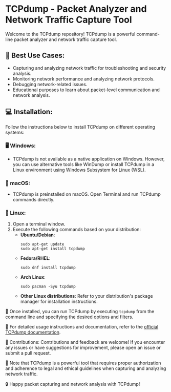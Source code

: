 # TCPdump - Packet Analyzer and Network Traffic Capture Tool

Welcome to the TCPdump repository! TCPdump is a powerful command-line packet analyzer and network traffic capture tool.

## 🎯 Best Use Cases:
- Capturing and analyzing network traffic for troubleshooting and security analysis.
- Monitoring network performance and analyzing network protocols.
- Debugging network-related issues.
- Educational purposes to learn about packet-level communication and network analysis.

## 💻 Installation:
Follow the instructions below to install TCPdump on different operating systems:

### 🖥️ Windows:
- TCPdump is not available as a native application on Windows. However, you can use alternative tools like WinDump or install TCPdump in a Linux environment using Windows Subsystem for Linux (WSL).

### 🍎 macOS:
- TCPdump is preinstalled on macOS. Open Terminal and run TCPdump commands directly.

### 🐧 Linux:
1. Open a terminal window.
2. Execute the following commands based on your distribution:
   - **Ubuntu/Debian**:
     ```
     sudo apt-get update
     sudo apt-get install tcpdump
     ```
   - **Fedora/RHEL**:
     ```
     sudo dnf install tcpdump
     ```
   - **Arch Linux**:
     ```
     sudo pacman -Syu tcpdump
     ```
   - **Other Linux distributions**:
     Refer to your distribution's package manager for installation instructions.

🚀 Once installed, you can run TCPdump by executing `tcpdump` from the command line and specifying the desired options and filters.

📝 For detailed usage instructions and documentation, refer to the [official TCPdump documentation](https://www.tcpdump.org/tcpdump_man.html).

🤝 Contributions:
Contributions and feedback are welcome! If you encounter any issues or have suggestions for improvement, please open an issue or submit a pull request.

📖 Note that TCPdump is a powerful tool that requires proper authorization and adherence to legal and ethical guidelines when capturing and analyzing network traffic.

🔒 Happy packet capturing and network analysis with TCPdump!
